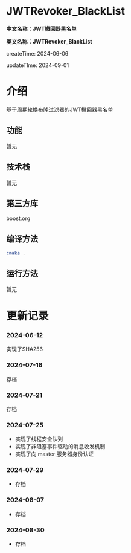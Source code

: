 # JWTRevoker_BlackList

**中文名称：JWT撤回器黑名单**

**英文名称：JWTRevoker_BlackList**

createTime: 2024-06-06

updateTIme: 2024-09-01

# 介绍

基于周期轮换布隆过滤器的JWT撤回器黑名单

## 功能

暂无

## 技术栈

暂无

## 第三方库

boost.org

## 编译方法

```bash
cmake .
```

## 运行方法

暂无

# 更新记录

### 2024-06-12

实现了SHA256

### 2024-07-16

存档

### 2024-07-21

存档

### 2024-07-25

- 实现了线程安全队列
- 实现了非阻塞事件驱动的消息收发机制
- 实现了向 master 服务器身份认证

### 2024-07-29

- 存档

### 2024-08-07

- 存档

### 2024-08-30

- 存档